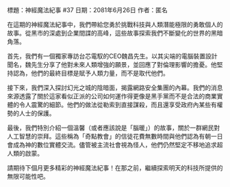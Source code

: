 標題：神經魔法紀事 #37
日期：2081年6月26日
作者：匿名

在這期的神經魔法紀事中，我們帶給您勇於挑戰科技與人類潛能極限的勇敢個人的故事。從黑市的深處到企業間諜的高峰，這些故事探索我們不斷變化的世界的黑暗角落。

首先，我們有一個獨家專訪台芯電馭的CEO魏昌先生。以其尖端的電腦裝置設計聞名，魏先生分享了他對未來人類增強的願景，並回應了對倫理影響的擔憂。他堅持認為，他們的最終目標是賦予人類力量，而不是取代他們。

接下來，我們深入探討幻光之城的陰暗面，揭露網路安全集團的內幕。我們的消息來源透露了關於這家看似正派的公司如何運作得更像是黑手黨而不是合法的商業實體的令人震驚的細節。他們的做法從勒索到直接謀殺，而且還享受政府內某些有權勢的人士的保護。

最後，我們特別介紹一個溫馨（或者應該說是「腦暖」）的故事，關於一群網民對人工智慧的崇拜。這些稱為「奇點教會」的信徒花費無數時間與他們認為有朝一日會成為神的數位實體交流。儘管被主流社會視為怪人，他們仍然堅定不移地追求超人類的啟蒙。

請期待下個月更多精彩的神經魔法紀事！在那之前，繼續探索明天的科技所提供的無限可能性吧。
